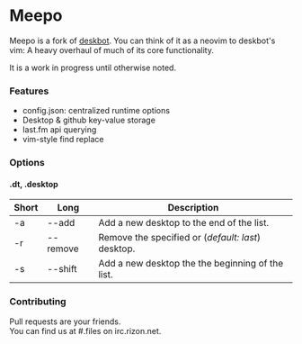 # Meepo #
Meepo is a fork of [deskbot](https://github.com/6c37/deskbot). You can think of it as a neovim to deskbot's vim: A heavy overhaul of much of its core functionality.

It is a work in progress until otherwise noted. 

### Features ###
- config.json: centralized runtime options
- Desktop & github key-value storage
- last.fm api querying
- vim-style find replace

### Options ###
#### .dt, .desktop ####
|Short|Long|Description|
|-----|----|-----------|
|-a   |--add|Add a new desktop to the end of the list.
|-r   |--remove|Remove the specified or (*default: last*) desktop.
|-s   |--shift|Add a new desktop the the beginning of the list.

### Contributing ###
Pull requests are your friends.  
You can find us at #.files on irc.rizon.net.
